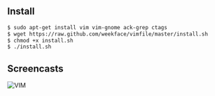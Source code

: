 ## Install

```bash
$ sudo apt-get install vim vim-gnome ack-grep ctags
$ wget https://raw.github.com/weekface/vimfile/master/install.sh
$ chmod +x install.sh
$ ./install.sh
```

## Screencasts

![VIM](https://raw.github.com/weekface/vimfile/master/vim.png)

